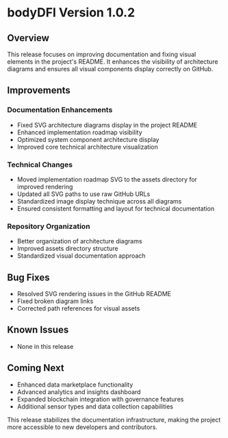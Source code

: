 # bodyDFI Version 1.0.2

## Overview
This release focuses on improving documentation and fixing visual elements in the project's README. It enhances the visibility of architecture diagrams and ensures all visual components display correctly on GitHub.

## Improvements

### Documentation Enhancements
- Fixed SVG architecture diagrams display in the project README
- Enhanced implementation roadmap visibility
- Optimized system component architecture display
- Improved core technical architecture visualization

### Technical Changes
- Moved implementation roadmap SVG to the assets directory for improved rendering
- Updated all SVG paths to use raw GitHub URLs
- Standardized image display technique across all diagrams
- Ensured consistent formatting and layout for technical documentation

### Repository Organization
- Better organization of architecture diagrams
- Improved assets directory structure
- Standardized visual documentation approach

## Bug Fixes
- Resolved SVG rendering issues in the GitHub README
- Fixed broken diagram links
- Corrected path references for visual assets

## Known Issues
- None in this release

## Coming Next
- Enhanced data marketplace functionality
- Advanced analytics and insights dashboard
- Expanded blockchain integration with governance features
- Additional sensor types and data collection capabilities

This release stabilizes the documentation infrastructure, making the project more accessible to new developers and contributors. 